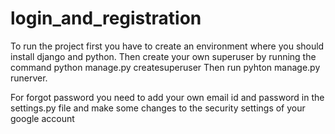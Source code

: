 # login_and_registration
To run the project first you have to create an environment where you should install django and python. 
Then create your own superuser by running the command python manage.py createsuperuser
Then run pyhton manage.py runerver.

For forgot password you need to add your own email id and password in the settings.py file and make some changes to the security settings
of your google account
